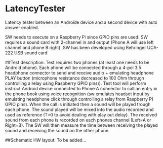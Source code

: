 # LatencyTester
Latency tester between an Androide device and a second device with auto answer enabled.

SW needs to execute on a Raspberry Pi since GPIO pins are used.
SW requires a sound card with 2-channel in and output (Phone A will use left channel and phone B right).
SW has been developed using Behringer UCA-222 USB sound card

##Test description:
Test requires two phones (at least one needs to be Android phone). Each phone will be connected through a 4-pol 3.5 headphone connector to send and receive audio + emulating headphone PLAY button (microphone resistance decreased to 100 Ohm through controlling a relay using Raspberry GPIO pins)).
Test tool will perform instruct Android device connected to Phone A connector to call an entry in the phone book using voice recognition (sw emulates headset input by emulating headphone click through controlling a relay from Raspberry PI GPIO pins).
When the call is initiated then a sound will be played trough each phone. The sound played will be mixed into the audio recorded and used as reference (T=0 to avoid dealing with play out delay). The received sound from each phone is recorded on each phones channel (Left=A or Right=B). The SW will then measure the time between receiving the played sound and receiving the sound on the other phone.

##Schematic HW layout:
To be added...

